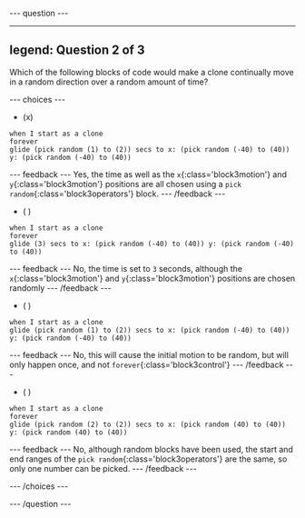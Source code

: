 
--- question ---

---
legend: Question 2 of 3
---

Which of the following blocks of code would make a clone continually move in a random direction over a random amount of time?

--- choices ---

- (x) 

```blocks3
when I start as a clone
forever
glide (pick random (1) to (2)) secs to x: (pick random (-40) to (40)) y: (pick random (-40) to (40))
```

  --- feedback ---
Yes, the time as well as the `x`{:class='block3motion'} and `y`{:class='block3motion'} positions are all chosen using a `pick random`{:class='block3operators'} block.
  --- /feedback ---

- ( ) 
```blocks3
when I start as a clone
forever
glide (3) secs to x: (pick random (-40) to (40)) y: (pick random (-40) to (40))
```
  --- feedback ---
No, the time is set to `3` seconds, although the `x`{:class='block3motion'} and `y`{:class='block3motion'} positions are chosen randomly
  --- /feedback ---

- ( ) 
```blocks3
when I start as a clone
glide (pick random (1) to (2)) secs to x: (pick random (-40) to (40)) y: (pick random (-40) to (40))
```
  --- feedback ---
No, this will cause the initial motion to be random, but will only happen once, and not `forever`{:class='block3control'}
  --- /feedback ---

- ( ) 
```blocks3
when I start as a clone
forever
glide (pick random (2) to (2)) secs to x: (pick random (40) to (40)) y: (pick random (40) to (40))
```
  --- feedback ---
No, although random blocks have been used, the start and end ranges of the `pick random`{:class='block3operators'} are the same, so only one number can be picked.
  --- /feedback ---

--- /choices ---

--- /question ---
